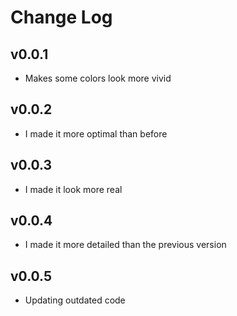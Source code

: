# Change Log

## v0.0.1
* Makes some colors look more vivid

## v0.0.2
* I made it more optimal than before

## v0.0.3
* I made it look more real

## v0.0.4
* I made it more detailed than the previous version

## v0.0.5
* Updating outdated code